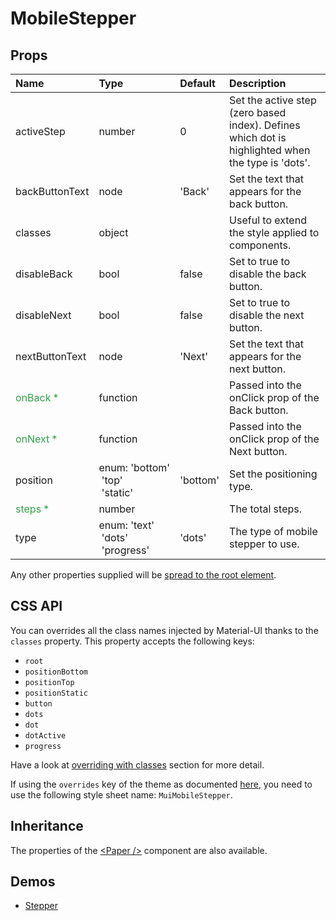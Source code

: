 <!--- This documentation is automatically generated, do not try to edit it. -->

# MobileStepper



## Props
| Name | Type | Default | Description |
|:-----|:-----|:--------|:------------|
| activeStep | number | 0 | Set the active step (zero based index). Defines which dot is highlighted when the type is 'dots'. |
| backButtonText | node | 'Back' | Set the text that appears for the back button. |
| classes | object |  | Useful to extend the style applied to components. |
| disableBack | bool | false | Set to true to disable the back button. |
| disableNext | bool | false | Set to true to disable the next button. |
| nextButtonText | node | 'Next' | Set the text that appears for the next button. |
| <span style="color: #31a148">onBack *</span> | function |  | Passed into the onClick prop of the Back button. |
| <span style="color: #31a148">onNext *</span> | function |  | Passed into the onClick prop of the Next button. |
| position | enum:&nbsp;'bottom'<br>&nbsp;'top'<br>&nbsp;'static'<br> | 'bottom' | Set the positioning type. |
| <span style="color: #31a148">steps *</span> | number |  | The total steps. |
| type | enum:&nbsp;'text'<br>&nbsp;'dots'<br>&nbsp;'progress'<br> | 'dots' | The type of mobile stepper to use. |

Any other properties supplied will be [spread to the root element](/customization/api#spread).

## CSS API

You can overrides all the class names injected by Material-UI thanks to the `classes` property.
This property accepts the following keys:
- `root`
- `positionBottom`
- `positionTop`
- `positionStatic`
- `button`
- `dots`
- `dot`
- `dotActive`
- `progress`

Have a look at [overriding with classes](/customization/overrides#overriding-with-classes)
section for more detail.

If using the `overrides` key of the theme as documented
[here](/customization/themes#customizing-all-instances-of-a-component-type),
you need to use the following style sheet name: `MuiMobileStepper`.

## Inheritance

The properties of the [&lt;Paper /&gt;](/api/paper) component are also available.

## Demos

- [Stepper](/demos/stepper)

